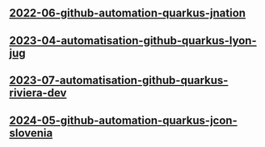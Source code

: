 ## [2022-06-github-automation-quarkus-jnation](2022-06-github-automation-quarkus-jnation)

## [2023-04-automatisation-github-quarkus-lyon-jug](2023-04-automatisation-github-quarkus-lyon-jug)

## [2023-07-automatisation-github-quarkus-riviera-dev](2023-07-automatisation-github-quarkus-riviera-dev)

## [2024-05-github-automation-quarkus-jcon-slovenia](2024-05-github-automation-quarkus-jcon-slovenia)

